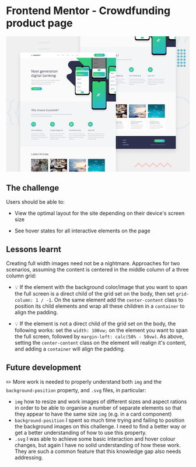 # Frontend Mentor - Crowdfunding product page

![Design preview for the Easybank landing page coding challenge](./design/desktop-preview.jpg)

## The challenge

Users should be able to:

- View the optimal layout for the site depending on their device's screen size

- See hover states for all interactive elements on the page

## Lessons learnt

Creating full width images need not be a nightmare. Approaches for two scenarios, assuming the content is centered in the middle column of a three column grid:

- 💡 If the element with the background color/image that you want to span the full screen is a direct child of the grid set on the body, then set `grid-column: 1 / -1`. On the same element add the `center-content` class to position its child elements and wrap all these children in a `container` to align the padding.

- 💡 If the element is not a direct child of the grid set on the body, the following works: set the `width: 100vw;` on the element you want to span the full screen, followed by `margin-left: calc(50% - 50vw)`. As above, setting the `center-content` class on the element will realign it's content, and adding a `container` will align the padding.

## Future development

✏️ More work is needed to properly understand both `img` and the `background-position` property, and `.svg` files, in particular:

- `img` how to resize and work images of different sizes and aspect rations in order to be able to organise a number of separate elements so that they appear to have the same size `img` (e.g. in a card component)
- `background-position` I spent so much time trying and failing to position the background images on this challenge. I need to find a better way or get a better understanding of how to use this property.
- `.svg` I was able to achieve some basic interaction and hover colour changes, but again I have no solid understanding of how these work. They are such a common feature that this knowledge gap also needs addressing.
